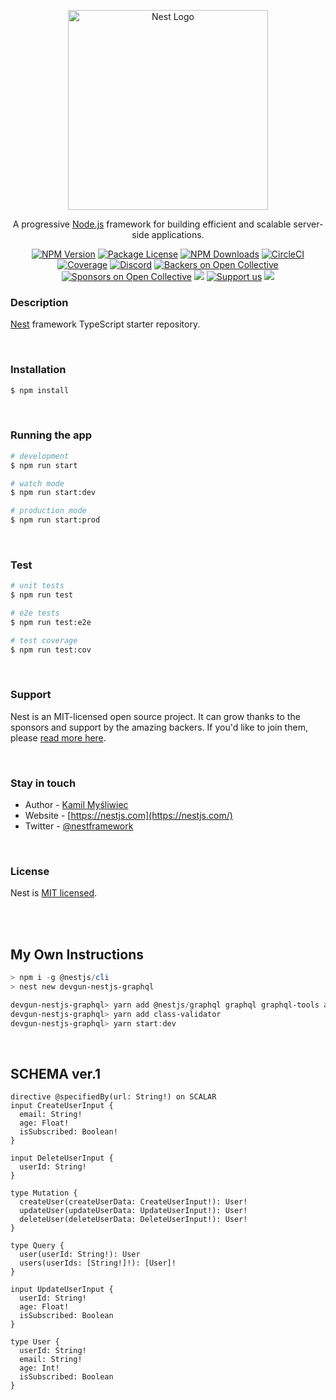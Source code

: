 <p align="center">
  <a href="http://nestjs.com/" target="blank"><img src="https://nestjs.com/img/logo_text.svg" width="320" alt="Nest Logo" /></a>
</p>

[circleci-image]: https://img.shields.io/circleci/build/github/nestjs/nest/master?token=abc123def456
[circleci-url]: https://circleci.com/gh/nestjs/nest

  <p align="center">A progressive <a href="http://nodejs.org" target="_blank">Node.js</a> framework for building efficient and scalable server-side applications.</p>
    <p align="center">
<a href="https://www.npmjs.com/~nestjscore" target="_blank"><img src="https://img.shields.io/npm/v/@nestjs/core.svg" alt="NPM Version" /></a>
<a href="https://www.npmjs.com/~nestjscore" target="_blank"><img src="https://img.shields.io/npm/l/@nestjs/core.svg" alt="Package License" /></a>
<a href="https://www.npmjs.com/~nestjscore" target="_blank"><img src="https://img.shields.io/npm/dm/@nestjs/common.svg" alt="NPM Downloads" /></a>
<a href="https://circleci.com/gh/nestjs/nest" target="_blank"><img src="https://img.shields.io/circleci/build/github/nestjs/nest/master" alt="CircleCI" /></a>
<a href="https://coveralls.io/github/nestjs/nest?branch=master" target="_blank"><img src="https://coveralls.io/repos/github/nestjs/nest/badge.svg?branch=master#9" alt="Coverage" /></a>
<a href="https://discord.gg/G7Qnnhy" target="_blank"><img src="https://img.shields.io/badge/discord-online-brightgreen.svg" alt="Discord"/></a>
<a href="https://opencollective.com/nest#backer" target="_blank"><img src="https://opencollective.com/nest/backers/badge.svg" alt="Backers on Open Collective" /></a>
<a href="https://opencollective.com/nest#sponsor" target="_blank"><img src="https://opencollective.com/nest/sponsors/badge.svg" alt="Sponsors on Open Collective" /></a>
  <a href="https://paypal.me/kamilmysliwiec" target="_blank"><img src="https://img.shields.io/badge/Donate-PayPal-ff3f59.svg"/></a>
    <a href="https://opencollective.com/nest#sponsor"  target="_blank"><img src="https://img.shields.io/badge/Support%20us-Open%20Collective-41B883.svg" alt="Support us"></a>
  <a href="https://twitter.com/nestframework" target="_blank"><img src="https://img.shields.io/twitter/follow/nestframework.svg?style=social&label=Follow"></a>
</p>
  <!--[![Backers on Open Collective](https://opencollective.com/nest/backers/badge.svg)](https://opencollective.com/nest#backer)
  [![Sponsors on Open Collective](https://opencollective.com/nest/sponsors/badge.svg)](https://opencollective.com/nest#sponsor)-->

### Description

[Nest](https://github.com/nestjs/nest) framework TypeScript starter repository.

<br/>

### Installation

```bash
$ npm install
```

<br/>

### Running the app

```bash
# development
$ npm run start

# watch mode
$ npm run start:dev

# production mode
$ npm run start:prod
```

<br/>

### Test

```bash
# unit tests
$ npm run test

# e2e tests
$ npm run test:e2e

# test coverage
$ npm run test:cov
```

<br/>

### Support

Nest is an MIT-licensed open source project. It can grow thanks to the sponsors and support by the amazing backers. If you'd like to join them, please [read more here](https://docs.nestjs.com/support).

<br/>

### Stay in touch

- Author - [Kamil Myśliwiec](https://kamilmysliwiec.com)
- Website - [https://nestjs.com](https://nestjs.com/)
- Twitter - [@nestframework](https://twitter.com/nestframework)

<br/>

### License

Nest is [MIT licensed](LICENSE).

<br/>

<br/>

## My Own Instructions

```powershell
> npm i -g @nestjs/cli
> nest new devgun-nestjs-graphql

devgun-nestjs-graphql> yarn add @nestjs/graphql graphql graphql-tools apollo-server-express
devgun-nestjs-graphql> yarn add class-validator
devgun-nestjs-graphql> yarn start:dev
```

<br/>

## SCHEMA ver.1

```
directive @specifiedBy(url: String!) on SCALAR
input CreateUserInput {
  email: String!
  age: Float!
  isSubscribed: Boolean!
}

input DeleteUserInput {
  userId: String!
}

type Mutation {
  createUser(createUserData: CreateUserInput!): User!
  updateUser(updateUserData: UpdateUserInput!): User!
  deleteUser(deleteUserData: DeleteUserInput!): User!
}

type Query {
  user(userId: String!): User
  users(userIds: [String!]!): [User]!
}

input UpdateUserInput {
  userId: String!
  age: Float!
  isSubscribed: Boolean
}

type User {
  userId: String!
  email: String!
  age: Int!
  isSubscribed: Boolean
}
```

